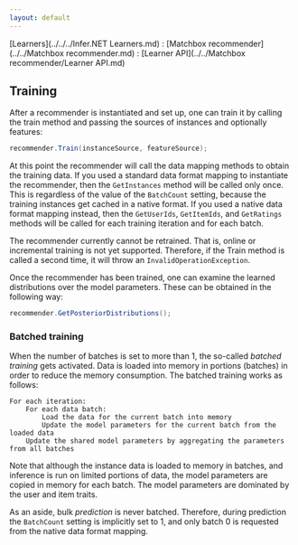 ```yaml
---
layout: default
---
```


[Learners](../../../Infer.NET Learners.md) : [Matchbox recommender](../../Matchbox recommender.md) : [Learner API](../../Matchbox recommender/Learner API.md)

## Training

After a recommender is instantiated and set up, one can train it by calling the train method and passing the sources of instances and optionally features:

```csharp
recommender.Train(instanceSource, featureSource);
```

At this point the recommender will call the data mapping methods to obtain the training data. If you used a standard data format mapping to instantiate the recommender, then the `GetInstances` method will be called only once. This is regardless of the value of the `BatchCount` setting, because the training instances get cached in a native format. If you used a native data format mapping instead, then the `GetUserIds`, `GetItemIds`, and `GetRatings` methods will be called for each training iteration and for each batch.

The recommender currently cannot be retrained. That is, online or incremental training is not yet supported. Therefore, if the Train method is called a second time, it will throw an `InvalidOperationException`.

Once the recommender has been trained, one can examine the learned distributions over the model parameters. These can be obtained in the following way:
```csharp
recommender.GetPosteriorDistributions();
```
### Batched training

When the number of batches is set to more than 1, the so-called _batched training_ gets activated. Data is loaded into memory in portions (batches) in order to reduce the memory consumption. The batched training works as follows:

```
For each iteration:  
    For each data batch:  
        Load the data for the current batch into memory  
        Update the model parameters for the current batch from the loaded data  
    Update the shared model parameters by aggregating the parameters from all batches
```

Note that although the instance data is loaded to memory in batches, and inference is run on limited portions of data, the model parameters are copied in memory for each batch. The model parameters are dominated by the user and item traits. 

As an aside, bulk _prediction_ is never batched. Therefore, during prediction the `BatchCount` setting is implicitly set to 1, and only batch 0 is requested from the native data format mapping.​​
